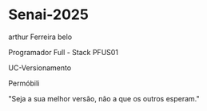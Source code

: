 # Senai-2025

arthur Ferreira belo

Programador Full - Stack PFUS01

UC-Versionamento

Permóbili

"Seja a sua melhor versão, não a que os outros esperam."


